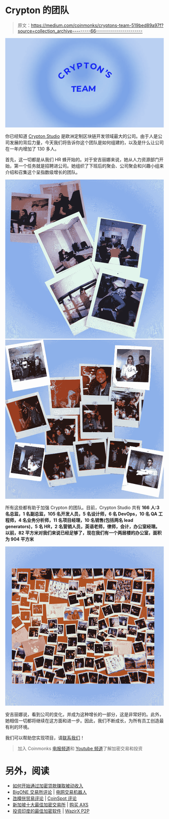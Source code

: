 # Crypton 的团队

> 原文：<https://medium.com/coinmonks/cryptons-team-519bed89a97f?source=collection_archive---------66----------------------->

![](img/e3b73bd25391d3fef49a74991125eebb.png)

你已经知道 [Crypton Studio](https://crypton.studio) 是欧洲定制区块链开发领域最大的公司。由于人是公司发展的背后力量，今天我们将告诉你这个团队是如何组建的，以及是什么让公司在一年内增加了 130 多人。

首先，这一切都是从我们 HR 蜂开始的。对于安吉丽娜来说，她从人力资源部门开始，第一个任务就是招聘进公司。她组织了下班后的聚会、公司聚会和兴趣小组来介绍和召集这个呈指数级增长的团队。

![](img/4c680c8b0a31985141bb68c1ccfbb005.png)![](img/a80eb93067cef8265ce9d5d706269ec6.png)

所有这些都有助于加强 Crypton 的团队。目前，Crypton Studio 共有 **166** **人:3 名总监，1 名副总监，105 名开发人员，5 名设计师，6 名 DevOps，10 名 QA 工程师，4 名业务分析师，11 名项目经理，10 名销售(包括两名 lead generators)，5 名 HR，2 名营销人员，英语老师，律师，会计，办公室经理。以前，82 平方米对我们来说已经足够了，现在我们有一个两层楼的办公室，面积为 904 平方米**

![](img/86eb3e41de10a62a8b1753125fe4bde7.png)

安吉丽娜说，看到公司的变化，并成为这种增长的一部分，这是非常好的。此外，她相信一切都将继续在这方面和进一步。因此，我们不断成长，为所有员工创造最有利的环境。

我们可以帮助您实现项目，请[联系我们](https://crypton.studio/contacts)！

> 加入 Coinmonks [电报频道](https://t.me/coincodecap)和 [Youtube 频道](https://www.youtube.com/c/coinmonks/videos)了解加密交易和投资

# 另外，阅读

*   [如何开始通过加密贷款赚取被动收入](https://coincodecap.com/passive-income-crypto-lending)
*   [BigONE 交易所评论](/coinmonks/bigone-exchange-review-64705d85a1d4) | [电网交易机器人](https://coincodecap.com/grid-trading)
*   [氹欞侊贸易评论](https://coincodecap.com/anny-trade-review) | [CoinSpot 评论](https://coincodecap.com/coinspot-review)
*   [新加坡十大最佳加密交易所](https://coincodecap.com/crypto-exchange-in-singapore) | [购买 AXS](https://coincodecap.com/buy-axs-token)
*   [投资印度的最佳加密软件](https://coincodecap.com/best-crypto-to-invest-in-india-in-2021) | [WazirX P2P](https://coincodecap.com/wazirx-p2p)